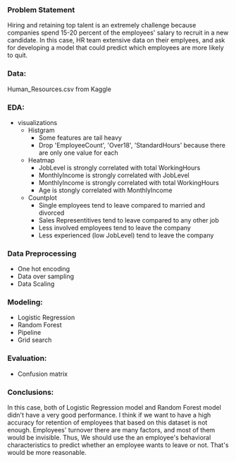 ### Problem Statement

  Hiring and retaining top talent is an extremely challenge because companies spend 15-20 percent of the employees' salary to recruit in a new candidate. In this case, HR team extensive data on their emplyees, and ask for developing a model that could predict which employees are more likely to quit.


### Data:

  Human_Resources.csv from Kaggle
  
  
### EDA:

  - visualizations
    - Histgram
      - Some features are tail heavy
      - Drop 'EmployeeCount', 'Over18', 'StandardHours' because there are only one value for each
    - Heatmap
      - JobLevel is strongly correlated with total WorkingHours
      - MonthlyIncome is strongly correlated with JobLevel
      - MonthlyIncome is strongly correlated with total WorkingHours
      - Age is stongly correlated with MonthlyIncome
    - Countplot
      - Single employees tend to leave compared to married and divorced
      - Sales Representitives tend to leave compared to any other job
      - Less involved employees tend to leave the company
      - Less experienced (low JobLevel) tend to leave the company


### Data Preprocessing

   - One hot encoding
   - Data over sampling
   - Data Scaling
   
   
### Modeling:

  - Logistic Regression
  - Random Forest
  - Pipeline
  - Grid search

  
### Evaluation:

  - Confusion matrix

  
### Conclusions:

  In this case, both of Logistic Regression model and Random Forest model didn't have a very good performance. I think if we want to have a high accuracy for retention of employees that based on this dataset is not enough. Employees' turnover there are many factors, and most of them would be invisible. Thus, We should use the an employee's behavioral characteristics to predict whether an employee wants to leave or not. That's would be more reasonable.
